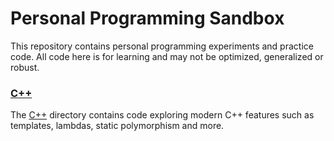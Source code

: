 # Personal Programming Sandbox
This repository contains personal programming experiments and practice code. All code here is for learning and may not be optimized, generalized or robust.

<!--  insert a link to the cpp/ directory while making the link a header as well-->
### [C++](cpp/)
The [C++](cpp/) directory contains code exploring modern C++ features such as templates, lambdas, static polymorphism and more.